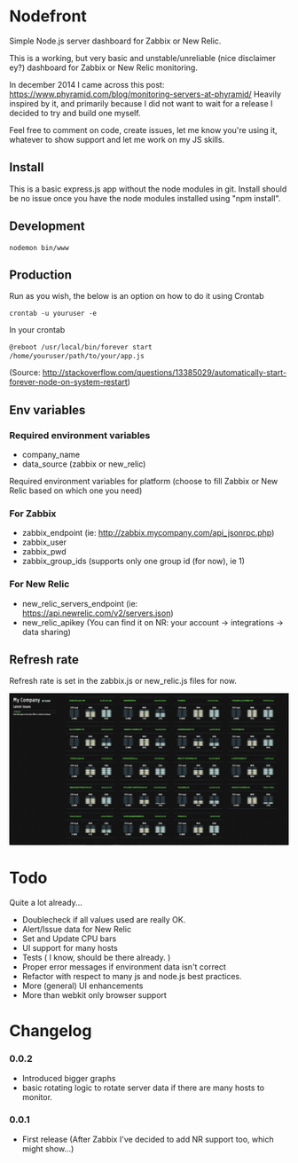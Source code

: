 # Nodefront

Simple Node.js server dashboard for Zabbix or New Relic.

This is a working, but very basic and unstable/unreliable (nice disclaimer ey?) dashboard for Zabbix or New Relic monitoring.

In december 2014 I came across this post: https://www.phyramid.com/blog/monitoring-servers-at-phyramid/
Heavily inspired by it, and primarily because I did not want to wait for a release I decided to try and build one myself.

Feel free to comment on code, create issues, let me know you're using it, whatever to show support and let me work on my JS skills.

## Install

This is a basic express.js app without the node modules in git. Install should be no issue once you have the node modules installed using "npm install".

## Development

```
nodemon bin/www
```

## Production

Run as you wish, the below is an option on how to do it using Crontab

```
crontab -u youruser -e
```

In your crontab

```
@reboot /usr/local/bin/forever start /home/youruser/path/to/your/app.js
```

(Source: http://stackoverflow.com/questions/13385029/automatically-start-forever-node-on-system-restart)

## Env variables

### Required environment variables

* company_name
* data_source (zabbix or new_relic)

Required environment variables for platform (choose to fill Zabbix or New Relic based on which one you need)

### For Zabbix

* zabbix_endpoint (ie: http://zabbix.mycompany.com/api_jsonrpc.php)
* zabbix_user
* zabbix_pwd
* zabbix_group_ids (supports only one group id (for now), ie 1)

### For New Relic

* new_relic_servers_endpoint (ie: https://api.newrelic.com/v2/servers.json)
* new_relic_apikey (You can find it on NR: your account -> integrations -> data sharing)

## Refresh rate

Refresh rate is set in the zabbix.js or new_relic.js files for now.

![v0.1](./screenshot_v0.0.1.jpg)

# Todo

Quite a lot already...

* Doublecheck if all values used are really OK.
* Alert/Issue data for New Relic
* Set and Update CPU bars
* UI support for many hosts
* Tests ( I know, should be there already. )
* Proper error messages if environment data isn't correct
* Refactor with respect to many js and node.js best practices.
* More (general) UI enhancements
* More than webkit only browser support

# Changelog

### 0.0.2
* Introduced bigger graphs
* basic rotating logic to rotate server data if there are many hosts to monitor.

### 0.0.1
* First release (After Zabbix I've decided to add NR support too, which might show...)
